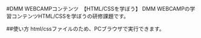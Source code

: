#DMM WEBCAMPコンテンツ　【HTML/CSSを学ぼう】
DMM WEBCAMPの学習コンテンツHTML/CSSを学ぼうの研修課題です。

##使い方
html/cssファイルのため、PCブラウザで実行できます。